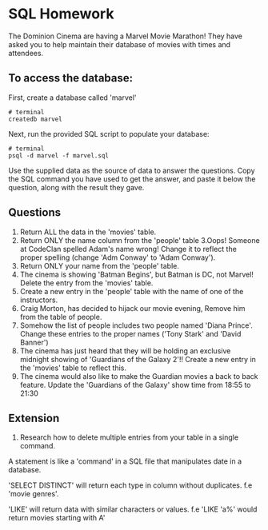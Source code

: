 # SQL Homework

The Dominion Cinema are having a Marvel Movie Marathon! They have asked you to help maintain their database of movies with times and attendees.

## To access the database:

First, create a database called 'marvel'

```
# terminal
createdb marvel
```

Next, run the provided SQL script to populate your database:

```
# terminal
psql -d marvel -f marvel.sql
```

Use the supplied data as the source of data to answer the questions.  Copy the SQL command you have used to get the answer, and paste it below the question, along with the result they gave.

## Questions

1. Return ALL the data in the 'movies' table.
2. Return ONLY the name column from the 'people' table
3.Oops! Someone at CodeClan spelled Adam's name wrong! Change it to reflect the proper spelling (change 'Adm Conway' to 'Adam Conway').
4. Return ONLY your name from the 'people' table.
5. The cinema is showing 'Batman Begins', but Batman is DC, not Marvel! Delete the entry from the 'movies' table.
6. Create a new entry in the 'people' table with the name of one of the instructors.
7. Craig Morton, has decided to hijack our movie evening, Remove him from the table of people.
8. Somehow the list of people includes two people named 'Diana Prince'. Change these entries to the proper names ('Tony Stark' and 'David Banner')
9. The cinema has just heard that they will be holding an exclusive midnight showing of 'Guardians of the Galaxy 2'!! Create a new entry in the 'movies' table to reflect this.
10. The cinema would also like to make the Guardian movies a back to back feature. Update the 'Guardians of the Galaxy' show time from 18:55 to 21:30

## Extension

1. Research how to delete multiple entries from your table in a single command.

A statement is like a 'command' in a SQL file that manipulates date in a database.

'SELECT DISTINCT' will return each type in column without duplicates. f.e 'movie genres'.

'LIKE' will return data with similar characters or values. f.e 'LIKE 'a%' would return movies starting with A'
